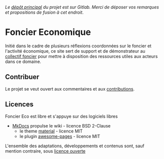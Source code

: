 _Le [dépôt principal][depot] du projet est sur Gitlab. Merci de déposer vos remarques et propositions de fusion à cet endroit_.

# Foncier Economique
Initié dans le cadre de plusieurs réflexions coordonnées sur le foncier et l'activité économique, ce site sert de support et de démonstrateur au [collectif foncier](./docs/a_propos/partenaires.md) pour mettre à disposition des ressources utiles aux acteurs dans ce domaine.

## Contribuer
Le projet se veut ouvert aux commentaires et aux [contributions](./docs/a_propos/contribuer.md).

## Licences

Foncier Eco est libre et s'appuye sur des logiciels libres

* [MkDocs][mkdocs] propulse le wiki - licence BSD 2-Clause
  * le theme [material][material] - licence MIT
  * le plugin [awesome-pages][awesome] - licence MIT

L'ensemble des adaptations, développements et contenus sont, sauf mention contraire, sous [licence ouverte](./LICENCE.md)

[depot]: https://gitlab.com/foncier-eco/foncier-eco.gitlab.io
[mkdocs]: https://www.mkdocs.org
[material]: https://squidfunk.github.io/mkdocs-material
[awesome]: https://github.com/lukasgeiter/mkdocs-awesome-pages-plugin
